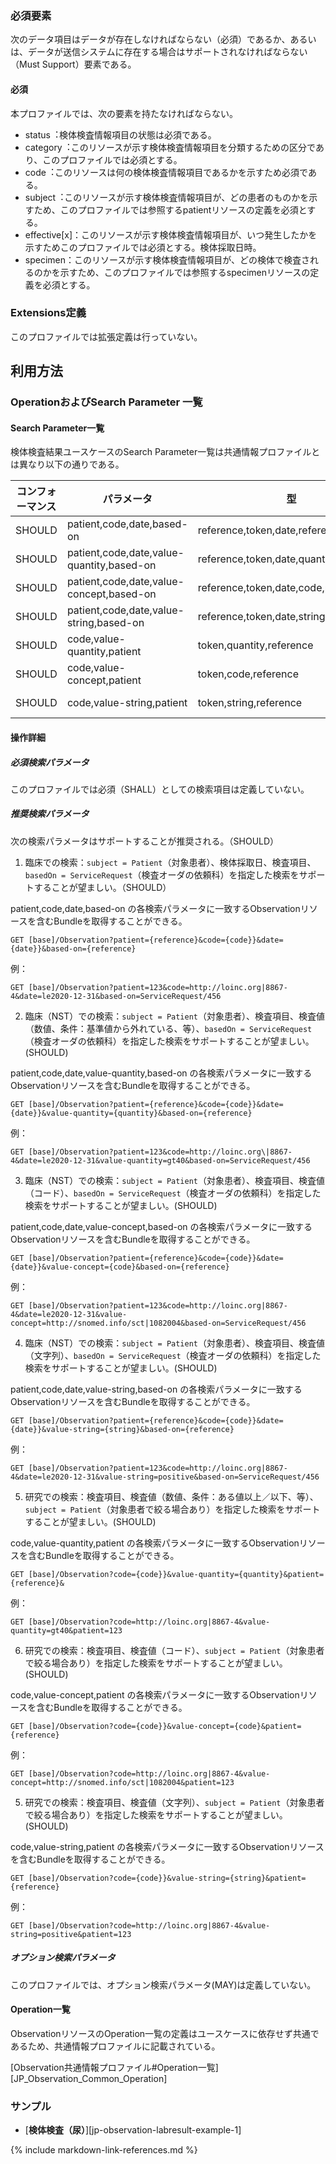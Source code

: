 
### 必須要素 

次のデータ項目はデータが存在しなければならない（必須）であるか、あるいは、データが送信システムに存在する場合はサポートされなければならない（Must Support）要素である。

#### 必須
本プロファイルでは、次の要素を持たなければならない。

 - status︓検体検査情報項目の状態は必須である。
 - category︓このリソースが示す検体検査情報項目を分類するための区分であり、このプロファイルでは必須とする。
 - code︓このリソースは何の検体検査情報項目であるかを示すため必須である。
 - subject︓このリソースが示す検体検査情報項目が、どの患者のものかを示すため、このプロファイルでは参照するpatientリソースの定義を必須とする。
 - effective[x]：このリソースが示す検体検査情報項目が、いつ発生したかを示すためこのプロファイルでは必須とする。検体採取日時。
 - specimen：このリソースが示す検体検査情報項目が、どの検体で検査されるのかを示すため、このプロファイルでは参照するspecimenリソースの定義を必須とする。

### Extensions定義

このプロファイルでは拡張定義は行っていない。

## 利用方法

### OperationおよびSearch Parameter 一覧

#### Search Parameter一覧

検体検査結果ユースケースのSearch Parameter一覧は共通情報プロファイルとは異なり以下の通りである。

| コンフォーマンス | パラメータ    | 型     | 例                                                           |
| ---------------- | ------------- | ------ | ------------------------------------------------------------ |
| SHOULD | patient,code,date,based-on | reference,token,date,reference  | `GET [base]/Observation?patient=123&code=http://loinc.org|8867-4&date=le2020-12-31&based-on=ServiceRequest/456` |
| SHOULD | patient,code,date,value-quantity,based-on | reference,token,date,quantity,reference  | `GET [base]/Observation?patient=123&code=http://loinc.org|8867-4&date=le2020-12-31&value-quantity=gt40&based-on=ServiceRequest/456` |
| SHOULD | patient,code,date,value-concept,based-on | reference,token,date,code,reference  | `GET [base]/Observation?patient=123&code=http://loinc.org|8867-4&date=le2020-12-31&value-concept=http://snomed.info/sct|1082004&based-on=ServiceRequest/456` |
| SHOULD | patient,code,date,value-string,based-on | reference,token,date,string,reference  | `GET [base]/Observation?patient=123&code=http://loinc.org|8867-4&date=le2020-12-31&value-string=positive&based-on=ServiceRequest/456` |
| SHOULD | code,value-quantity,patient | token,quantity,reference  | `GET [base]/Observation?code=http://loinc.org|8867-4&value-quantity=gt40&patient=123` |
| SHOULD | code,value-concept,patient | token,code,reference | `GET [base]/Observation?code=http://loinc.org|8867-4&value-concept=http://snomed.info/sct|1082004&patient=123` |
| SHOULD | code,value-string,patient | token,string,reference  | `GET [base]/Observation?code=http://loinc.org|8867-4&value-string=positive&patient=123` |


#### 操作詳細

##### 必須検索パラメータ

このプロファイルでは必須（SHALL）としての検索項目は定義していない。

##### 推奨検索パラメータ

次の検索パラメータはサポートすることが推奨される。（SHOULD）

1. 臨床での検索：`subject = Patient`（対象患者）、検体採取日、検査項目、`basedOn = ServiceRequest`（検査オーダの依頼科）を指定した検索をサポートすることが望ましい。（SHOULD）


patient,code,date,based-on の各検索パラメータに一致するObservationリソースを含むBundleを取得することができる。

   ```
   GET [base]/Observation?patient={reference}&code={code}}&date={date}}&based-on={reference}
   ```

   例：

   ```
   GET [base]/Observation?patient=123&code=http://loinc.org|8867-4&date=le2020-12-31&based-on=ServiceRequest/456
   ```

2. 臨床（NST）での検索：`subject = Patient`（対象患者）、検査項目、検査値（数値、条件：基準値から外れている、等）、`basedOn = ServiceRequest`（検査オーダの依頼科）を指定した検索をサポートすることが望ましい。(SHOULD)

patient,code,date,value-quantity,based-on の各検索パラメータに一致するObservationリソースを含むBundleを取得することができる。

   ```
   GET [base]/Observation?patient={reference}&code={code}}&date={date}}&value-quantity={quantity}&based-on={reference}
   ```

   例：

   ```
   GET [base]/Observation?patient=123&code=http://loinc.org\|8867-4&date=le2020-12-31&value-quantity=gt40&based-on=ServiceRequest/456
   ```

3. 臨床（NST）での検索：`subject = Patient`（対象患者）、検査項目、検査値（コード）、`basedOn = ServiceRequest`（検査オーダの依頼科）を指定した検索をサポートすることが望ましい。(SHOULD)

patient,code,date,value-concept,based-on の各検索パラメータに一致するObservationリソースを含むBundleを取得することができる。

   ```
   GET [base]/Observation?patient={reference}&code={code}}&date={date}}&value-concept={code}&based-on={reference}
   ```

   例：

   ```
   GET [base]/Observation?patient=123&code=http://loinc.org|8867-4&date=le2020-12-31&value-concept=http://snomed.info/sct|1082004&based-on=ServiceRequest/456
   ```


4. 臨床（NST）での検索：`subject = Patient`（対象患者）、検査項目、検査値（文字列）、`basedOn = ServiceRequest`（検査オーダの依頼科）を指定した検索をサポートすることが望ましい。(SHOULD)

patient,code,date,value-string,based-on の各検索パラメータに一致するObservationリソースを含むBundleを取得することができる。

   ```
   GET [base]/Observation?patient={reference}&code={code}}&date={date}}&value-string={string}&based-on={reference}
   ```

   例：

   ```
   GET [base]/Observation?patient=123&code=http://loinc.org|8867-4&date=le2020-12-31&value-string=positive&based-on=ServiceRequest/456
   ```

5. 研究での検索：検査項目、検査値（数値、条件：ある値以上／以下、等）、`subject = Patient`（対象患者で絞る場合あり）を指定した検索をサポートすることが望ましい。(SHOULD)

code,value-quantity,patient の各検索パラメータに一致するObservationリソースを含むBundleを取得することができる。

   ```
   GET [base]/Observation?code={code}}&value-quantity={quantity}&patient={reference}&
   ```

   例：

   ```
   GET [base]/Observation?code=http://loinc.org|8867-4&value-quantity=gt40&patient=123
   ```

6. 研究での検索：検査項目、検査値（コード）、`subject = Patient`（対象患者で絞る場合あり）を指定した検索をサポートすることが望ましい。(SHOULD)

code,value-concept,patient の各検索パラメータに一致するObservationリソースを含むBundleを取得することができる。

   ```
   GET [base]/Observation?code={code}}&value-concept={code}&patient={reference}
   ```

   例：

   ```
   GET [base]/Observation?code=http://loinc.org|8867-4&value-concept=http://snomed.info/sct|1082004&patient=123
   ```

5. 研究での検索：検査項目、検査値（文字列）、`subject = Patient`（対象患者で絞る場合あり）を指定した検索をサポートすることが望ましい。(SHOULD)

code,value-string,patient の各検索パラメータに一致するObservationリソースを含むBundleを取得することができる。

   ```
   GET [base]/Observation?code={code}}&value-string={string}&patient={reference}
   ```

   例：

   ```
   GET [base]/Observation?code=http://loinc.org|8867-4&value-string=positive&patient=123
   ```



##### オプション検索パラメータ

<!--
オプションとして次の検索パラメータをサポートすることができる。(MAY)
-->
このプロファイルでは、オプション検索パラメータ(MAY)は定義していない。


#### Operation一覧

ObservationリソースのOperation一覧の定義はユースケースに依存せず共通であるため、共通情報プロファイルに記載されている。

[Observation共通情報プロファイル#Operation一覧][JP_Observation_Common_Operation]

### サンプル

* [**検体検査（尿）**][jp-observation-labresult-example-1]

{% include markdown-link-references.md %}
